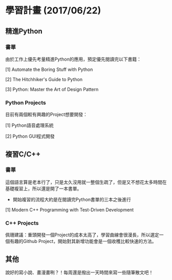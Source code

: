 # 學習計畫 (2017/06/22)

## 精進Python

### 書單

由於工作上優先考量精進Python的應用，預定優先閱讀完以下書籍：

[1] Automate the Boring Stuff with Python

[2] The Hitchhiker's Guide to Python

[3] Python: Master the Art of Design Pattern

### Python Projects

目前有兩個較有興趣的Project想要開發：

[1] Python語音處理系統

[2] Python GUI程式開發

## 複習C/C++

### 書單

這個語言算是老本行了，只是太久沒用就一整個生疏了，但是又不想花太多時間在基礎複習上，所以還是開了一本書單。

- 開始複習的流程大約是在閱讀完Python書單的三本之後進行

[1] Modern C++ Programming with Test-Driven Development

### C++ Projects

佩珊建議：重頭開發一個Project的成本太高了，學習曲線會很漫長，所以選定一個有趣的Github Project，開始對其新增功能會是一個收穫比較快速的方法。

## 其他

說好的寫小說、畫漫畫咧？！每周還是撥出一天時間來寫一些隨筆散文吧！
